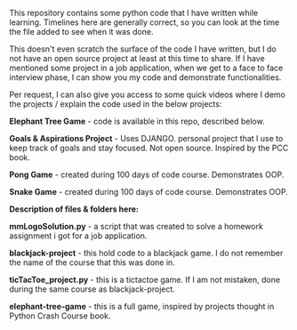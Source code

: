 This repository contains some python code that I have written while learning. Timelines here are generally correct, so you can look at the time the file added to see when it was done.

This doesn't even scratch the surface of the code I have written, but I do not have an open source project at least at this time to share. If I have mentioned some project in a job application, when we get to a face to face interview phase, I can show you my code and demonstrate functionalities.

Per request, I can also give you access to some quick videos where I demo the projects / explain the code used in the below projects:

**Elephant Tree Game** - code is available in this repo, described below.

**Goals & Aspirations Project** - Uses DJANGO. personal project that I use to keep track of goals and stay focused. Not open source. Inspired by the PCC book.

**Pong Game** - created during 100 days of code course. Demonstrates OOP.

**Snake Game** - created during 100 days of code course. Demonstrates OOP.

**Description of files & folders here:**



**mmLogoSolution.py** - a script that was created to solve a homework assignment i got for a job application.



**blackjack-project** - this hold code to a blackjack game. I do not remember the name of the course that this was done in.


**ticTacToe_project.py** - this is a tictactoe game. If I am not mistaken, done during the same course as blackjack-project.


**elephant-tree-game** - this is a full game, inspired by projects thought in Python Crash Course book. 
